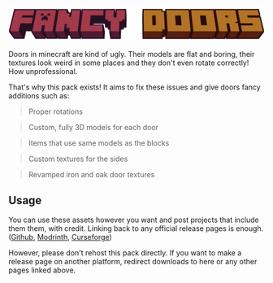 ![Title](./title.png)

Doors in minecraft are kind of ugly. Their models are flat and boring, their textures look weird in some places and they don't even rotate correctly! How unprofessional.

That's why this pack exists! It aims to fix these issues and give doors fancy additions such as:

> Proper rotations

> Custom, fully 3D models for each door

> Items that use same models as the blocks

> Custom textures for the sides

> Revamped iron and oak door textures


## Usage

You can use these assets however you want and post projects that include them them, with credit. Linking back to any official release pages is enough. ([Github](https://github.com/Xetheon/mc-fancy-doors), [Modrinth](https://modrinth.com/resourcepack/fancy-doors), [Curseforge](https://www.curseforge.com/minecraft/texture-packs/fancy-doors))

However, please don't rehost this pack directly. If you want to make a release page on another platform, redirect downloads to here or any other pages linked above.
